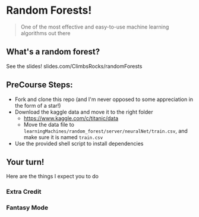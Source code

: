# Random Forests!
> One of the most effective and easy-to-use machine learning algorithms out there

## What's a random forest?
See the slides!
slides.com/ClimbsRocks/randomForests

## PreCourse Steps:

* Fork and clone this repo (and I'm never opposed to some appreciation in the form of a star!)
* Download the kaggle data and move it to the right folder
    * https://www.kaggle.com/c/titanic/data
    * Move the data file to `learningMachines/random_forest/server/neuralNet/train.csv`, and make sure it is named `train.csv`
* Use the provided shell script to install dependencies

## Your turn!
Here are the things I expect you to do
<!--   1. Create a new net
  2. Train that net
  3. Get predicted outcomes from that net in testing
  4. Add in new data to train the net. Rewrite what's currently in formatData with new data points, or 'features' as they're called in data science, that are combinations of the raw data we already have. Examples would include exact ratios that the net currently can't access because we've already transformed the data into a number between 0 and 1.
 -->
### Extra Credit
<!--   * Handle cases that have missing data ("NA") differently than cases that have full data
  * Perform any other feature engineering you can think of
 -->
### Fantasy Mode
<!--   - Parallelize the training of multiple nets at the same time. Training each net is synchronous, so parallelizing won't help you train a single net any faster. But you could try creating multiple versions that have different parameters (number of nodes, hidden layers, learning rate, etc.) and train those in parallel with each other. 

  - Build out grid search to try different combinations of number of hidden layers and number of nodes. 
    Trying different combinations of hyperparameters (the parameters that determine the shape or conditions of the algorithm, such as number of nodes, or number of hidden layers) to find the optimal set is called grid search. scikit-learn has a [good module explaining and implementing grid search](http://scikit-learn.org/stable/modules/generated/sklearn.grid_search.GridSearchCV.html). We can't use their implementation direction, but it's a good explanation of the high-level concept.
 -->
